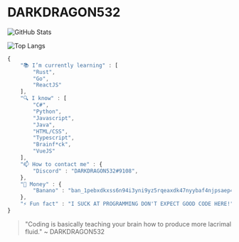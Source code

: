 # DARKDRAGON532
![GitHub Stats](https://github-readme-stats.vercel.app/api?username=darkdragon532&show_icons=true&theme=radical&count_private=true)

![Top Langs](https://github-readme-stats.vercel.app/api/top-langs/?username=DARKDRAGON532&theme=radical)

```js
{
    "📚 I’m currently learning" : [
        "Rust",
        "Go",
        "ReactJS"
    ],
    "🔍 I know" : [
        "C#",
        "Python",
        "Javascript",
        "Java",
        "HTML/CSS",
        "Typescript",
        "Brainf*ck",
        "VueJS"
    ],
    "📫 How to contact me" : {
        "Discord" : "DARKDRAGON532#9108",
    },
    "🤑 Money" : {
        "Banano" : "ban_1pebxdkxss6n94i3yni9yz5rqeaxdk47nyybaf4njpsaep475na5qag575s6",
    },
    "⚡ Fun fact" : "I SUCK AT PROGRAMMING DON'T EXPECT GOOD CODE HERE!"
}
```
> "Coding is basically teaching your brain how to produce more lacrimal fluid."
> ~ DARKDRAGON532



<!--
**DARKDRAGON532/DARKDRAGON532** is a ✨ _special_ ✨ repository because its `README.md` (this file) appears on your GitHub profile.

Here are some ideas to get you started:

- 🔭 I’m currently working on ...
- 🌱 I’m currently learning ...
- 👯 I’m looking to collaborate on ...
- 🤔 I’m looking for help with ...
- 💬 Ask me about ...
- 📫 How to reach me: ...
- 😄 Pronouns: ...
- ⚡ Fun fact: ...
-->
